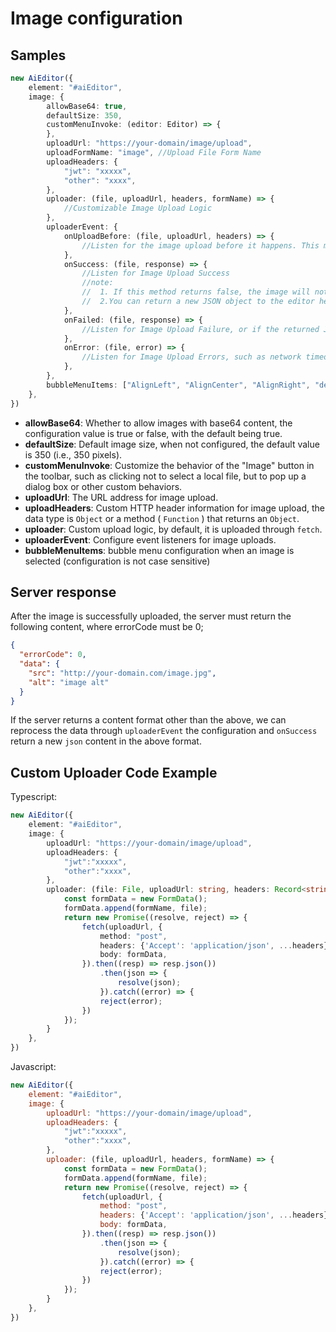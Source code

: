 # Image configuration

## Samples

```typescript
new AiEditor({
    element: "#aiEditor",
    image: {
        allowBase64: true,
        defaultSize: 350,
        customMenuInvoke: (editor: Editor) => {
        },
        uploadUrl: "https://your-domain/image/upload",
        uploadFormName: "image", //Upload File Form Name
        uploadHeaders: {
            "jwt": "xxxxx",
            "other": "xxxx",
        },
        uploader: (file, uploadUrl, headers, formName) => {
            //Customizable Image Upload Logic
        },
        uploaderEvent: {
            onUploadBefore: (file, uploadUrl, headers) => {
                //Listen for the image upload before it happens. This method can be left without returning any content, but if it returns false, the upload will be aborted.
            },
            onSuccess: (file, response) => {
                //Listen for Image Upload Success
                //note:
                //  1. If this method returns false, the image will not be inserted into the editor.
                //  2.You can return a new JSON object to the editor here.
            },
            onFailed: (file, response) => {
                //Listen for Image Upload Failure, or if the returned JSON information is incorrect.
            },
            onError: (file, error) => {
                //Listen for Image Upload Errors, such as network timeouts, etc.
            },
        },
        bubbleMenuItems: ["AlignLeft", "AlignCenter", "AlignRight", "delete"]
    },
})
```


- **allowBase64**: Whether to allow images with base64 content, the configuration value is true or false, with the default being true.
- **defaultSize**: Default image size, when not configured, the default value is 350 (i.e., 350 pixels).
- **customMenuInvoke**: Customize the behavior of the "Image" button in the toolbar, such as clicking not to select a local file, but to pop up a dialog box or other custom behaviors.
- **uploadUrl**: The URL address for image upload.
- **uploadHeaders**: Custom HTTP header information for image upload, the data type is `Object` or a method ( `Function` ) that returns an `Object`.
- **uploader**: Custom upload logic, by default, it is uploaded through `fetch`.
- **uploaderEvent**: Configure event listeners for image uploads.
- **bubbleMenuItems**: bubble menu configuration when an image is selected (configuration is not case sensitive)


## Server response

After the image is successfully uploaded, the server must return the following content, where errorCode must be 0;

```json
{
  "errorCode": 0,
  "data": {
    "src": "http://your-domain.com/image.jpg",
    "alt": "image alt"
  }
}
```

If the server returns a content format other than the above, we can reprocess the data through `uploaderEvent` the configuration and `onSuccess` return a new `json` content in the above format.

## Custom Uploader Code Example

Typescript:

```typescript
new AiEditor({
    element: "#aiEditor",
    image: {
        uploadUrl: "https://your-domain/image/upload",
        uploadHeaders: {
            "jwt":"xxxxx",
            "other":"xxxx",
        },
        uploader: (file: File, uploadUrl: string, headers: Record<string, any>, formName: string): Promise<Record<string, any>> => {
            const formData = new FormData();
            formData.append(formName, file);
            return new Promise((resolve, reject) => {
                fetch(uploadUrl, {
                    method: "post",
                    headers: {'Accept': 'application/json', ...headers},
                    body: formData,
                }).then((resp) => resp.json())
                    .then(json => {
                        resolve(json);
                    }).catch((error) => {
                    reject(error);
                })
            });
        }
    },
})
```

Javascript:


```js
new AiEditor({
    element: "#aiEditor",
    image: {
        uploadUrl: "https://your-domain/image/upload",
        uploadHeaders: {
            "jwt":"xxxxx",
            "other":"xxxx",
        },
        uploader: (file, uploadUrl, headers, formName) => {
            const formData = new FormData();
            formData.append(formName, file);
            return new Promise((resolve, reject) => {
                fetch(uploadUrl, {
                    method: "post",
                    headers: {'Accept': 'application/json', ...headers},
                    body: formData,
                }).then((resp) => resp.json())
                    .then(json => {
                        resolve(json);
                    }).catch((error) => {
                    reject(error);
                })
            });
        }
    },
})
```